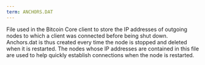 ```yaml
---
term: ANCHORS.DAT
---
```


File used in the Bitcoin Core client to store the IP addresses of outgoing nodes to which a client was connected before being shut down. Anchors.dat is thus created every time the node is stopped and deleted when it is restarted. The nodes whose IP addresses are contained in this file are used to help quickly establish connections when the node is restarted.